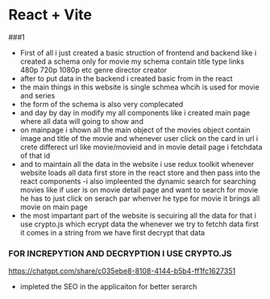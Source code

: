 # React + Vite

###1
- First of all i just created a basic struction of frontend and backend
like i created a schema only for movie my schema contain title type links 480p 720p 1080p
etc genre  director creator
- after to put data in the backend i created basic from in the react 
- the main things in this website is single schmea whcih is used for movie and series 
- the form of the schema is also very complecated 
- and day by day in modify my all components like i created main page where all data will going to show and 
- on mainpage i shown all the main object of the movies object contain image and title of the movie 
and whenever user click on the card in url i crete differect url like movie/movieid and in movie detail page i fetchdata of that id 
- and to maintain all the data in the website i use redux toolkit  whenever website loads all data first store in the react store and then pass
    into the react components
-i also impleented the dynamic search  for searching movies like if user is on movie detail page and want to search for movie he has to just 
click on serach par whenver he type for movie it brings all movie on main page  
- the most impartant part of the website is secuiring all the data 
 for that i use crypto.js which ecrypt data the whenever we try to fetchh data first it comes in a string from we have first decrypt that data 
 ### FOR INCREPYTION AND DECRYPTION I USE CRYPTO.JS
https://chatgpt.com/share/c035ebe8-8108-4144-b5b4-ff1fc1627351
 - impleted the SEO in the applicaiton for better serarch  


